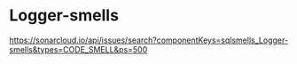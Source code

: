 # Logger-smells

https://sonarcloud.io/api/issues/search?componentKeys=sqlsmells_Logger-smells&types=CODE_SMELL&ps=500
